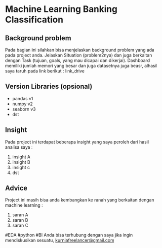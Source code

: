 # Machine Learning Banking Classification
## Background problem
Pada bagian ini silahkan bisa menjelaskan background problem yang ada pada project anda. Jelaskan Situation (problem2nya) dan juga berkaitan dengan Task (tujuan, goals, yang mau dicapai dan dikerjai). Dashboard memiliki jumlah memori yang besar dan juga datasetnya juga beasr, alhasil saya taruh pada link berikut : link_drive

## Version Libraries (opsional)
- pandas v1
- numpy v2
- seaborn v3
- dst

## Insight 
Pada project ini terdapat beberapa insight yang saya peroleh dari hasil analisa saya :
1. insight A
2. insight B
3. insight c
4. dst

## Advice
Project ini masih bisa anda kembangkan ke ranah yang berkaitan dengan machine learning :
1. saran A
2. saran B
3. saran C

#EDA #python #BI
Anda bisa terhubung dengan saya jika ingin mendiskusikan sesuatu, kurniafreelancer@gmail.com
